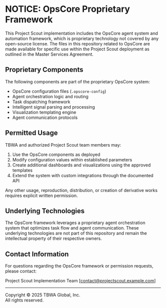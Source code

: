 # NOTICE: OpsCore Proprietary Framework

This Project Scout implementation includes the OpsCore agent system and automation framework, which is proprietary technology not covered by any open-source license. The files in this repository related to OpsCore are made available for specific use within the Project Scout deployment as outlined in the Master Services Agreement.

## Proprietary Components

The following components are part of the proprietary OpsCore system:

- OpsCore configuration files (`.opscore-config`)
- Agent orchestration logic and routing
- Task dispatching framework
- Intelligent signal parsing and processing
- Visualization templating engine
- Agent communication protocols

## Permitted Usage

TBWA and authorized Project Scout team members may:

1. Use the OpsCore components as deployed
2. Modify configuration values within established parameters
3. Create additional dashboards and visualizations using the approved templates
4. Extend the system with custom integrations through the documented API

Any other usage, reproduction, distribution, or creation of derivative works requires explicit written permission.

## Underlying Technologies

The OpsCore framework leverages a proprietary agent orchestration system that optimizes task flow and agent communication. These underlying technologies are not part of this repository and remain the intellectual property of their respective owners.

## Contact Information

For questions regarding the OpsCore framework or permission requests, please contact:

Project Scout Implementation Team
[contact@projectscout.example.com]

---

Copyright © 2025 TBWA Global, Inc.  
All rights reserved.